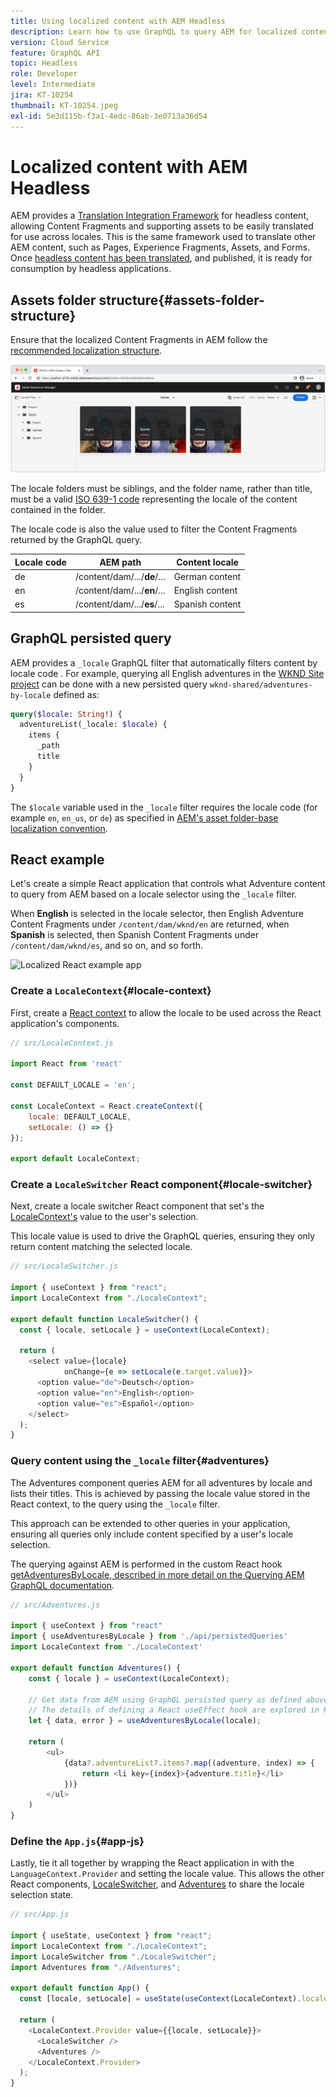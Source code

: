 ```yaml
---
title: Using localized content with AEM Headless
description: Learn how to use GraphQL to query AEM for localized content.
version: Cloud Service
feature: GraphQL API
topic: Headless
role: Developer
level: Intermediate
jira: KT-10254
thumbnail: KT-10254.jpeg
exl-id: 5e3d115b-f3a1-4edc-86ab-3e0713a36d54
---
```

# Localized content with AEM Headless

AEM provides a [Translation Integration Framework](https://experienceleague.adobe.com/docs/experience-manager-cloud-service/content/sites/administering/reusing-content/translation/integration-framework.html) for headless content, allowing Content Fragments and supporting assets to be easily translated for use across locales. This is the same framework used to translate other AEM content, such as Pages, Experience Fragments, Assets, and Forms. Once [headless content has been translated](https://experienceleague.adobe.com/docs/experience-manager-cloud-service/content/headless/journeys/translation/overview.html), and published, it is ready for consumption by headless applications.

## Assets folder structure{#assets-folder-structure}

Ensure that the localized Content Fragments in AEM follow the [recommended localization structure](https://experienceleague.adobe.com/docs/experience-manager-cloud-service/content/headless/journeys/translation/getting-started.html#recommended-structure). 

![Localized AEM assets folders](./assets/localized-content/asset-folders.jpg)

The locale folders must be siblings, and the folder name, rather than title, must be a valid [ISO 639-1 code](https://en.wikipedia.org/wiki/List_of_ISO_639-1_codes) representing the locale of the content contained in the folder.

The locale code is also the value used to filter the Content Fragments returned by the GraphQL query.

| Locale code | AEM path | Content locale |
|--------------------------------|----------|----------|
| de | /content/dam/.../**de**/... | German content  |
| en | /content/dam/.../**en**/... | English content |
| es | /content/dam/.../**es**/... | Spanish content |

## GraphQL persisted query

AEM provides a `_locale` GraphQL filter that automatically filters content by locale code . For example, querying all English adventures in the [WKND Site project](https://github.com/adobe/aem-guides-wknd) can be done with a new persisted query `wknd-shared/adventures-by-locale` defined as:

```graphql
query($locale: String!) {
  adventureList(_locale: $locale) {
    items {      
      _path
      title
    }
  }
}
```

The `$locale` variable used in the `_locale` filter requires the locale code (for example `en`, `en_us`, or `de`) as specified in [AEM's asset folder-base localization convention](#assets-folder-structure).

## React example

Let's create a simple React application that controls what Adventure content to query from AEM based on a locale selector using the `_locale` filter.

When __English__ is selected in the locale selector, then English Adventure Content Fragments under `/content/dam/wknd/en` are returned, when __Spanish__ is selected, then Spanish Content Fragments under `/content/dam/wknd/es`, and so on, and so forth.

![Localized React example app](./assets/localized-content/react-example.png)

### Create a `LocaleContext`{#locale-context}

First, create a [React context](https://reactjs.org/docs/context.html) to allow the locale to be used across the React application's components. 

```javascript
// src/LocaleContext.js

import React from 'react'

const DEFAULT_LOCALE = 'en';

const LocaleContext = React.createContext({
    locale: DEFAULT_LOCALE, 
    setLocale: () => {}
});

export default LocaleContext;
```

### Create a `LocaleSwitcher` React component{#locale-switcher}

Next, create a locale switcher React component that set's the [LocaleContext's](#locale-context) value to the user's selection.

This locale value is used to drive the GraphQL queries, ensuring they only return content matching the selected locale.

```javascript
// src/LocaleSwitcher.js

import { useContext } from "react";
import LocaleContext from "./LocaleContext";

export default function LocaleSwitcher() {
  const { locale, setLocale } = useContext(LocaleContext);

  return (
    <select value={locale}
            onChange={e => setLocale(e.target.value)}>
      <option value="de">Deutsch</option>
      <option value="en">English</option>
      <option value="es">Español</option>
    </select>
  );
}
```

### Query content using the `_locale` filter{#adventures}

The Adventures component queries AEM for all adventures by locale and lists their titles. This is achieved by passing the locale value stored in the React context, to the query using the `_locale` filter.

This approach can be extended to other queries in your application, ensuring all queries only include content specified by a user's locale selection.

The querying against AEM is performed in the custom React hook [getAdventuresByLocale, described in more detail on the Querying AEM GraphQL documentation](./aem-headless-sdk.md).

```javascript
// src/Adventures.js

import { useContext } from "react"
import { useAdventuresByLocale } from './api/persistedQueries'
import LocaleContext from './LocaleContext'

export default function Adventures() {
    const { locale } = useContext(LocaleContext);

    // Get data from AEM using GraphQL persisted query as defined above 
    // The details of defining a React useEffect hook are explored in How to > AEM Headless SDK
    let { data, error } = useAdventuresByLocale(locale);

    return (
        <ul>
            {data?.adventureList?.items?.map((adventure, index) => { 
                return <li key={index}>{adventure.title}</li>
            })}
        </ul>
    )
}
```

### Define the `App.js`{#app-js}

Lastly, tie it all together by wrapping the React application in with the `LanguageContext.Provider` and setting the locale value. This allows the other React components, [LocaleSwitcher](#locale-switcher), and [Adventures](#adventures) to share the locale selection state.

```javascript
// src/App.js

import { useState, useContext } from "react";
import LocaleContext from "./LocaleContext";
import LocaleSwitcher from "./LocaleSwitcher";
import Adventures from "./Adventures";

export default function App() {
  const [locale, setLocale] = useState(useContext(LocaleContext).locale);

  return (
    <LocaleContext.Provider value={{locale, setLocale}}>
      <LocaleSwitcher />
      <Adventures />
    </LocaleContext.Provider>
  );
}
```

